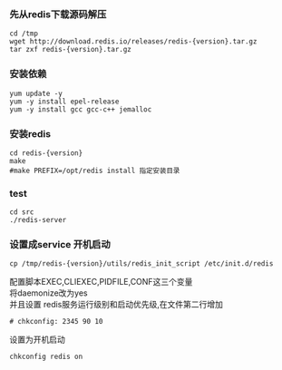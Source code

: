 ### 先从redis下载源码解压
```
cd /tmp
wget http://download.redis.io/releases/redis-{version}.tar.gz
tar zxf redis-{version}.tar.gz
```  
### 安装依赖
```
yum update -y
yum -y install epel-release
yum -y install gcc gcc-c++ jemalloc
```

### 安装redis
```
cd redis-{version}
make
#make PREFIX=/opt/redis install 指定安装目录
```

### test
```
cd src
./redis-server
```

### 设置成service 开机启动
```
cp /tmp/redis-{version}/utils/redis_init_script /etc/init.d/redis
```
配置脚本EXEC,CLIEXEC,PIDFILE,CONF这三个变量  
将daemonize改为yes  
并且设置 redis服务运行级别和启动优先级,在文件第二行增加
```
# chkconfig: 2345 90 10
```
设置为开机启动
```
chkconfig redis on
```


